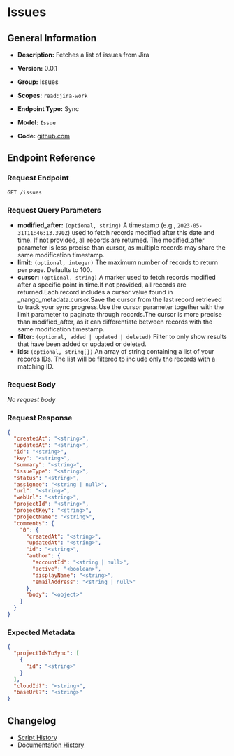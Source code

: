 <!-- BEGIN GENERATED CONTENT -->
# Issues

## General Information

- **Description:** Fetches a list of issues from Jira

- **Version:** 0.0.1
- **Group:** Issues
- **Scopes:** `read:jira-work`
- **Endpoint Type:** Sync
- **Model:** `Issue`
- **Code:** [github.com](https://github.com/NangoHQ/integration-templates/tree/main/integrations/jira/syncs/issues.ts)


## Endpoint Reference

### Request Endpoint

`GET /issues`

### Request Query Parameters

- **modified_after:** `(optional, string)` A timestamp (e.g., `2023-05-31T11:46:13.390Z`) used to fetch records modified after this date and time. If not provided, all records are returned. The modified_after parameter is less precise than cursor, as multiple records may share the same modification timestamp.
- **limit:** `(optional, integer)` The maximum number of records to return per page. Defaults to 100.
- **cursor:** `(optional, string)` A marker used to fetch records modified after a specific point in time.If not provided, all records are returned.Each record includes a cursor value found in _nango_metadata.cursor.Save the cursor from the last record retrieved to track your sync progress.Use the cursor parameter together with the limit parameter to paginate through records.The cursor is more precise than modified_after, as it can differentiate between records with the same modification timestamp.
- **filter:** `(optional, added | updated | deleted)` Filter to only show results that have been added or updated or deleted.
- **ids:** `(optional, string[])` An array of string containing a list of your records IDs. The list will be filtered to include only the records with a matching ID.

### Request Body

_No request body_

### Request Response

```json
{
  "createdAt": "<string>",
  "updatedAt": "<string>",
  "id": "<string>",
  "key": "<string>",
  "summary": "<string>",
  "issueType": "<string>",
  "status": "<string>",
  "assignee": "<string | null>",
  "url": "<string>",
  "webUrl": "<string>",
  "projectId": "<string>",
  "projectKey": "<string>",
  "projectName": "<string>",
  "comments": {
    "0": {
      "createdAt": "<string>",
      "updatedAt": "<string>",
      "id": "<string>",
      "author": {
        "accountId": "<string | null>",
        "active": "<boolean>",
        "displayName": "<string>",
        "emailAddress": "<string | null>"
      },
      "body": "<object>"
    }
  }
}
```

### Expected Metadata

```json
{
  "projectIdsToSync": [
    {
      "id": "<string>"
    }
  ],
  "cloudId?": "<string>",
  "baseUrl?": "<string>"
}
```

## Changelog

- [Script History](https://github.com/NangoHQ/integration-templates/commits/main/integrations/jira/syncs/issues.ts)
- [Documentation History](https://github.com/NangoHQ/integration-templates/commits/main/integrations/jira/syncs/issues.md)

<!-- END  GENERATED CONTENT -->


